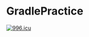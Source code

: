 # GradlePractice
<a href="https://996.icu"><img src="https://img.shields.io/badge/link-996.icu-red.svg" alt="996.icu"></a>
